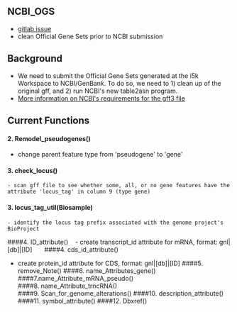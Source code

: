 ## NCBI_OGS
* [gitlab issue](https://gitlab.com/i5k_Workspace/workspace_roadmap/issues/406)
* clean Official Gene Sets prior to NCBI submission
## Background
* We need to submit the Official Gene Sets generated at the i5k Workspace to NCBI/GenBank. To do so, we need to 1) clean up of the original gff, and 2) run NCBI's new table2asn program. 
* [More information on NCBI's requirements for the gff3 file](https://www.ncbi.nlm.nih.gov/sites/genbank/genomes_gff/)
## Current Functions  
#### 2. Remodel_pseudogenes()
- change parent feature type from 'pseudogene' to 'gene'     
#### 3. check_locus()
    - scan gff file to see whether some, all, or no gene features have the attribute 'locus_tag' in column 9 (type gene)   
#### 3. locus_tag_util(Biosample) 
    - identify the locus tag prefix associated with the genome project's BioProject   
####4. ID_attribute()  
    - create transcript_id attribute for mRNA, format: gnl|[db]|[ID]      
####4. cds_id_attribute()   
- create protein_id attribute for CDS, format: gnl|[db]|[ID] 
####5. remove_Note()
####6. name_Attributes_gene()  
####7.name_Attribute_mRNA_pseudo()  
####8. name_Attribute_trncRNA()  
####9. Scan_for_genome_alterations() 
####10. description_attribute()  
####11. symbol_attribute() 
####12. Dbxref()   

